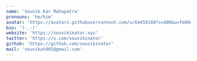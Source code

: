 ```yaml
---
name: 'Souvik Kar Mahapatra'
pronouns: 'he/him'
avatar: 'https://avatars.githubusercontent.com/u/64456160?s=400&u=fe06e88f6ca31adf3a78de5fd1dc2f2a15a134ed&v=4'
bio: '(-_-)'
website: 'https://souvikinator.xyz'
twitter: 'https://x.com/souvikinator'
github: 'https://github.com/souvikinator'
mail: 'souvikat001@gmail.com'
---
```

